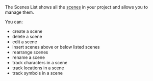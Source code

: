 The Scenes List shows all the [scenes](/What%20is.../a%20Scene.md) in your project and allows you to manage them.

You can:

- create a scene
- delete a scene
- edit a scene 
- insert scenes above or below listed scenes
- rearrange scenes 
- rename a scene
- track characters in a scene
- track locations in a scene
- track symbols in a scene 



